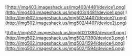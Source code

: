 ![http://img403.imageshack.us/img403/4481/device1.png](http://img403.imageshack.us/img403/4481/device1.png) ![http://img502.imageshack.us/img502/4407/device2j.png](http://img502.imageshack.us/img502/4407/device2j.png)

![http://img502.imageshack.us/img502/1390/device3.png](http://img502.imageshack.us/img502/1390/device3.png) ![http://img502.imageshack.us/img502/1594/device4.png](http://img502.imageshack.us/img502/1594/device4.png)